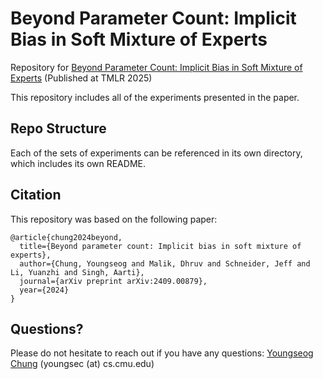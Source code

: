 # Beyond Parameter Count: Implicit Bias in Soft Mixture of Experts

Repository for [Beyond Parameter Count: Implicit Bias in Soft Mixture of Experts](https://openreview.net/pdf?id=II9agMKTb1) (Published at TMLR 2025)

This repository includes all of the experiments presented in the paper.

## Repo Structure
Each of the sets of experiments can be referenced in its own directory, which includes its own README.

## Citation
This repository was based on the following paper:
```
@article{chung2024beyond,
  title={Beyond parameter count: Implicit bias in soft mixture of experts},
  author={Chung, Youngseog and Malik, Dhruv and Schneider, Jeff and Li, Yuanzhi and Singh, Aarti},
  journal={arXiv preprint arXiv:2409.00879},
  year={2024}
}
```

## Questions?
Please do not hesitate to reach out if you have any questions: [Youngseog Chung](https://github.com/YoungseogChung) (youngsec (at) cs.cmu.edu)


